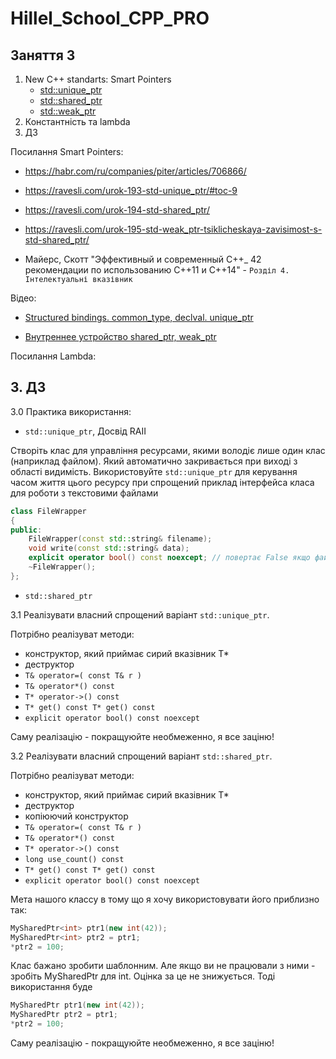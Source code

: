 
# Hillel_School_CPP_PRO

## Заняття 3
1. New C++ standarts: Smart Pointers
	- [std::unique_ptr](https://en.cppreference.com/w/cpp/memory/unique_ptr)
	- [std::shared_ptr](https://en.cppreference.com/w/cpp/memory/shared_ptr)
	- [std::weak_ptr](https://en.cppreference.com/w/cpp/memory/weak_ptr)
2. Константність та lambda
3. ДЗ

Посилання Smart Pointers:
- https://habr.com/ru/companies/piter/articles/706866/
- https://ravesli.com/urok-193-std-unique_ptr/#toc-9
- https://ravesli.com/urok-194-std-shared_ptr/
- https://ravesli.com/urok-195-std-weak_ptr-tsiklicheskaya-zavisimost-s-std-shared_ptr/

- Майерс, Скотт "Эффективный и современный С++_ 42 рекомендации по использованию C++11 и C++14" - `Розділ 4. Інтелектуальні вказівник` 

Відео:
- [Structured bindings. common_type, declval. unique_ptr](https://youtu.be/ynrrO_L3RyE?si=b2PqoAwxNzdiItCu)

- [Внутреннее устройство shared_ptr, weak_ptr](https://youtu.be/ogj3JI57BLM?si=C-IaYhqnpN6LOLie)


Посилання Lambda:


## 3. ДЗ

3.0 Практика використання:
- `std::unique_ptr`, Досвід RAII

Cтворіть клас для управління ресурсами, якими володіє лише один клас (наприклад файлом). Який автоматично закривається при виході з області видимість. Використовуйте `std::unique_ptr` для керування часом життя цього ресурсу
при
спрощений приклад інтерфейса класа для роботи з текстовими файлами
```cpp
class FileWrapper
{
public:
	FileWrapper(const std::string& filename);
	void write(const std::string& data);
	explicit operator bool() const noexcept; // повертає False якщо файл не змогли створити.
	~FileWrapper();
};
```

- `std::shared_ptr`

3.1 Реалізувати власний спрощений варіант `std::unique_ptr`.
	
Потрібно реалізуват методи:
- конструктор, який приймає сирий вказівник T*
- деструктор
- `T& operator=( const T& r )`
- `T& operator*() const`
- `T* operator->() const`
- `T* get() const T* get() const`
- `explicit operator bool() const noexcept`

Саму реалізацію - покращуюйте необмеженно, я все заціню!

3.2 Реалізувати власний спрощений варіант `std::shared_ptr`.

Потрібно реалізуват методи:	
- конструктор, який приймає сирий вказівник T*
- деструктор
- копіюючий конструктор
- `T& operator=( const T& r )`
- `T& operator*() const`
- `T* operator->() const`
- `long use_count() const`
- `T* get() const T* get() const`
- `explicit operator bool() const noexcept`

Мета нашого классу в тому що я хочу використовувати його приблизно так:

```cpp
MySharedPtr<int> ptr1(new int(42));
MySharedPtr<int> ptr2 = ptr1;
*ptr2 = 100;
```

Клас бажано зробити шаблонним. Але якщо ви не працювали з ними - зробіть MySharedPtr для int. Оцінка за це не знижується.
Тоді використання буде

```cpp
MySharedPtr ptr1(new int(42));
MySharedPtr ptr2 = ptr1;
*ptr2 = 100;
```
Саму реалізацію - покращуюйте необмеженно, я все заціню!